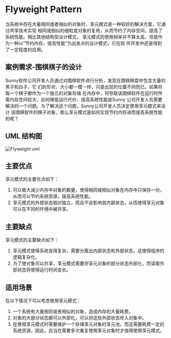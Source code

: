 # Flyweight Pattern
<p>当系统中存在大量相同或者相似的对象时，享元模式是一种较好的解决方案，它通过共享技术实现
相同或相似的细粒度对象的复用，从而节约了内存空间，提高了系统性能。相比其他结构型设计模式，
享元模式的使用频率并不算太高，但是作为一种以“节约内存，提高性能”为出发点的设计模式，它在软
件开发中还是得到了一定程度的应用。</p>

## 案例需求-围棋棋子的设计
<p>Sunny软件公司开发人员通过对围棋软件进行分析，发现在围棋棋盘中包含大量的黑子和白子，它
们的形状、大小都一模一样，只是出现的位置不同而已。如果将每一个棋子都作为一个独立的对象存储
在内存中，将导致该围棋软件在运行时所需内存空间较大，如何降低运行代价、提高系统性能是Sunny
公司开发人员需要解决的一个问题。为了解决这个问题，Sunny公司开发人员决定使用享元模式来设计
该围棋软件的棋子对象，那么享元模式是如何实现节约内存进而提高系统性能的呢？</p>

## UML 结构图
![Flyweight uml](https://github.com/SunnyMarkLiu/Awesome-Design-Patterns/blob/master/StructuralPattern/Flyweight/flyweight.jpg)

## 主要优点

享元模式的主要优点如下：

1. 可以极大减少内存中对象的数量，使得相同或相似对象在内存中只保存一份，从而可以节约系统资源，提高系统性能。
2. 享元模式的外部状态相对独立，而且不会影响其内部状态，从而使得享元对象可以在不同的环境中被共享。

## 主要缺点

享元模式的主要缺点如下：

1. 享元模式使得系统变得复杂，需要分离出内部状态和外部状态，这使得程序的逻辑复杂化。
2. 为了使对象可以共享，享元模式需要将享元对象的部分状态外部化，而读取外部状态将使得运行时间变长。

## 适用场景

在以下情况下可以考虑使用享元模式：

1. 一个系统有大量相同或者相似的对象，造成内存的大量耗费。
2. 对象的大部分状态都可以外部化，可以将这些外部状态传入对象中。
3. 在使用享元模式时需要维护一个存储享元对象的享元池，而这需要耗费一定的系统资源，因此，应当在需要多次重复使用享元对象时才值得使用享元模式。
